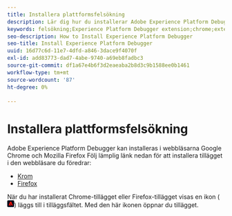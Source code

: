 ```yaml
---
title: Installera plattformsfelsökning
description: Lär dig hur du installerar Adobe Experience Platform Debugger.
keywords: felsökning;Experience Platform Debugger extension;chrome;extension;install
seo-description: How to Install Experience Platform Debugger
seo-title: Install Experience Platform Debugger
uuid: 16d77c6d-11e7-4dfd-a846-3dace9f4070f
exl-id: add83773-dad7-4abe-9740-a69eb8fadbc3
source-git-commit: df1a67e4b6f3d2eaeaba2b8d3c9b1588ee0b1461
workflow-type: tm+mt
source-wordcount: '87'
ht-degree: 0%

---
```


# Installera plattformsfelsökning

Adobe Experience Platform Debugger kan installeras i webbläsarna Google Chrome och Mozilla Firefox Följ lämplig länk nedan för att installera tillägget i den webbläsare du föredrar:

* [Krom](https://chrome.google.com/webstore/detail/adobe-experience-cloud-de/ocdmogmohccmeicdhlhhgepeaijenapj)
* [Firefox](https://addons.mozilla.org/en-US/firefox/addon/adobe-experience-platform-dbg/)

När du har installerat Chrome-tillägget eller Firefox-tillägget visas en ikon (![](images/start-icon.jpg)) läggs till i tilläggsfältet. Med den här ikonen öppnar du tillägget.
